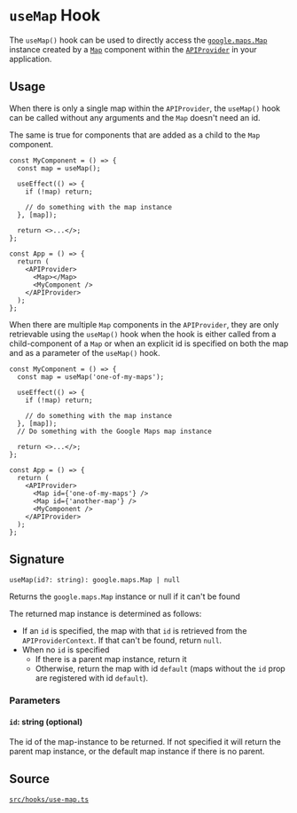# `useMap` Hook

The `useMap()` hook can be used to directly access the
[`google.maps.Map`][gmp-map-ref] instance created by a
[`Map`](../components/map.md) component within the
[`APIProvider`](../components/api-provider.md) in your application.

## Usage

When there is only a single map within the `APIProvider`, the `useMap()`
hook can be called without any arguments and the `Map` doesn't need an id.

The same is true for components that are added as a child to the `Map`
component.

```tsx
const MyComponent = () => {
  const map = useMap();

  useEffect(() => {
    if (!map) return;

    // do something with the map instance
  }, [map]);

  return <>...</>;
};

const App = () => {
  return (
    <APIProvider>
      <Map></Map>
      <MyComponent />
    </APIProvider>
  );
};
```

When there are multiple `Map` components in the `APIProvider`, they are only retrievable
using the `useMap()` hook when the hook is either called from a child-component of
a `Map` or when an explicit id is specified on both the map and as a parameter of
the `useMap()` hook.

```tsx
const MyComponent = () => {
  const map = useMap('one-of-my-maps');

  useEffect(() => {
    if (!map) return;

    // do something with the map instance
  }, [map]);
  // Do something with the Google Maps map instance

  return <>...</>;
};

const App = () => {
  return (
    <APIProvider>
      <Map id={'one-of-my-maps'} />
      <Map id={'another-map'} />
      <MyComponent />
    </APIProvider>
  );
};
```

## Signature

`useMap(id?: string): google.maps.Map | null`

Returns the `google.maps.Map` instance or null if it can't be found

The returned map instance is determined as follows:

- If an `id` is specified, the map with that `id` is retrieved from the
  `APIProviderContext`.
  If that can't be found, return `null`.
- When no `id` is specified
  - If there is a parent map instance, return it
  - Otherwise, return the map with id `default` (maps without the `id` prop
    are registered with id `default`).

### Parameters

#### `id`: string (optional)

The id of the map-instance to be returned. If not specified it will return
the parent map instance, or the default map instance if there is no parent.

## Source

[`src/hooks/use-map.ts`][src]

[src]: https://github.com/visgl/react-google-maps/blob/main/src/hooks/use-map.ts
[gmp-map-ref]: https://developers.google.com/maps/documentation/javascript/reference/map#Map
